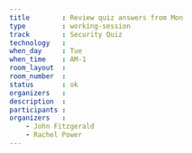 ```yaml
---
title        : Review quiz answers from Mon
type         : working-session
track        : Security Quiz
technology   :
when_day     : Tue
when_time    : AM-1
room_layout  :
room_number  :
status       : ok
organizers   :
description  :
participants :
organizers   :
    - John Fitzgerald
    - Rachel Power
---
```




